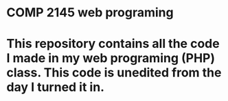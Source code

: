 # COMP 2145 web programing
# This repository contains all the code I made in my web programing (PHP) class. This code is unedited from the day I turned it in.